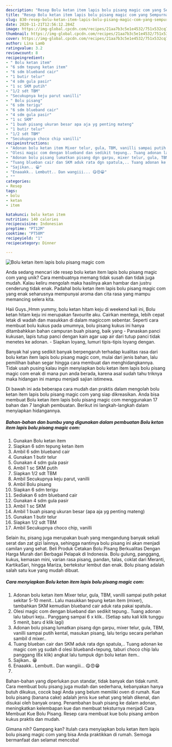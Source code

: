 ```yaml
---
description: "Resep Bolu ketan item lapis bolu pisang magic com yang Sempurna"
title: "Resep Bolu ketan item lapis bolu pisang magic com yang Sempurna"
slug: 830-resep-bolu-ketan-item-lapis-bolu-pisang-magic-com-yang-sempurna
date: 2020-11-21T12:56:12.284Z
image: https://img-global.cpcdn.com/recipes/21aa7b3c5e1e4532/751x532cq70/bolu-ketan-item-lapis-bolu-pisang-magic-com-foto-resep-utama.jpg
thumbnail: https://img-global.cpcdn.com/recipes/21aa7b3c5e1e4532/751x532cq70/bolu-ketan-item-lapis-bolu-pisang-magic-com-foto-resep-utama.jpg
cover: https://img-global.cpcdn.com/recipes/21aa7b3c5e1e4532/751x532cq70/bolu-ketan-item-lapis-bolu-pisang-magic-com-foto-resep-utama.jpg
author: Lina Lamb
ratingvalue: 3.2
reviewcount: 8
recipeingredient:
- " Bolu ketan item"
- "6 sdm tepung ketan item"
- "6 sdm blueband cair"
- "1 butir telur"
- "4 sdm gula pasir"
- "1 sc SKM putih"
- "1/2 sdt TBM"
- "Secukupnya keju parut vanilli"
- " Bolu pisang"
- "6 sdm terigu"
- "6 sdm blueband cair"
- "4 sdm gula pasir"
- "1 sc SKM"
- "1 buah pisang ukuran besar apa aja yg penting mateng"
- "1 butir telur"
- "1/2 sdt TBM"
- "Secukupnya choco chip vanilli"
recipeinstructions:
- "Adonan bolu ketan item Mixer telur, gula, TBM, vanilli sampai putih pekat sekitar 5-10 menit.. Lalu masukkan tepung ketan item (mixer), tambahkan SKM kemudian blueband cair aduk rata pakai spatula.."
- "Olesi magic com dengan blueband dan sedikit tepung.. Tuang adonan lalu taburi keju.. Panggang sampai 6 x klik.. (Setiap satu kali klik tunggu 5 menit, baru d klik lagi)"
- "Adonan bolu pisang lumatkan pisang dgn garpu, mixer telur, gula, TBM, vanilli sampai putih kental, masukan pisang, lalu terigu secara perlahan sambil d mixer.."
- "Tuang blueban cair dan SKM aduk rata dgn spatula,.. Tuang adonan ke magic com yg sudah d olesi blueband+tepung, taburi choco chip lalu panggang (6x klik) angkat lalu tumpuk dgn bolu ketan item.."
- "Sajikan.. 😁"
- "Enaaakk.. Lembutt.. Dan wangiii... 😋😍😁"
- ""
categories:
- Resep
tags:
- bolu
- ketan
- item

katakunci: bolu ketan item 
nutrition: 140 calories
recipecuisine: Indonesian
preptime: "PT12M"
cooktime: "PT58M"
recipeyield: "1"
recipecategory: Dinner

---
```



![Bolu ketan item lapis bolu pisang magic com](https://img-global.cpcdn.com/recipes/21aa7b3c5e1e4532/751x532cq70/bolu-ketan-item-lapis-bolu-pisang-magic-com-foto-resep-utama.jpg)

Anda sedang mencari ide resep bolu ketan item lapis bolu pisang magic com yang unik? Cara membuatnya memang tidak susah dan tidak juga mudah. Kalau keliru mengolah maka hasilnya akan hambar dan justru cenderung tidak enak. Padahal bolu ketan item lapis bolu pisang magic com yang enak seharusnya mempunyai aroma dan cita rasa yang mampu memancing selera kita.

Haii Guys.,Hmm yummy, bolu ketan hitam keju di weekend kali ini, Bolu ketan hitam keju ini merupakan favourite aku. Cairkan mentega, lebih cepat letak di wadah dan masukkan di dalam magiccom sebentar. Seperti cara membuat bolu kukus pada umumnya, bolu pisang kukus ini hanya ditambahkkan bahan campuran buah pisang, baik yang - Panaskan panci kukusan, lapis tutup panci dengan kain agar uap air dari tutup panci tidak menetes ke adonan. - Siapkan loyang, lumuri tipis-tipis loyang dengan.

Banyak hal yang sedikit banyak berpengaruh terhadap kualitas rasa dari bolu ketan item lapis bolu pisang magic com, mulai dari jenis bahan, lalu pemilihan bahan segar hingga cara membuat dan menghidangkannya. Tidak usah pusing kalau ingin menyiapkan bolu ketan item lapis bolu pisang magic com enak di mana pun anda berada, karena asal sudah tahu triknya maka hidangan ini mampu menjadi sajian istimewa.


Di bawah ini ada beberapa cara mudah dan praktis dalam mengolah bolu ketan item lapis bolu pisang magic com yang siap dikreasikan. Anda bisa membuat Bolu ketan item lapis bolu pisang magic com menggunakan 17 bahan dan 7 langkah pembuatan. Berikut ini langkah-langkah dalam menyiapkan hidangannya.

<!--inarticleads1-->

##### Bahan-bahan dan bumbu yang digunakan dalam pembuatan Bolu ketan item lapis bolu pisang magic com:

1. Gunakan  Bolu ketan item
1. Siapkan 6 sdm tepung ketan item
1. Ambil 6 sdm blueband cair
1. Gunakan 1 butir telur
1. Gunakan 4 sdm gula pasir
1. Ambil 1 sc SKM putih
1. Siapkan 1/2 sdt TBM
1. Ambil Secukupnya keju parut, vanilli
1. Ambil  Bolu pisang
1. Siapkan 6 sdm terigu
1. Sediakan 6 sdm blueband cair
1. Gunakan 4 sdm gula pasir
1. Ambil 1 sc SKM
1. Ambil 1 buah pisang ukuran besar (apa aja yg penting mateng)
1. Gunakan 1 butir telur
1. Siapkan 1/2 sdt TBM
1. Ambil Secukupnya choco chip, vanilli


Selain itu, pisang juga merupakan buah yang mengandung banyak sekali serat dan zat gizi lainnya, sehingga nantinya bolu pisang ini akan menjadi camilan yang sehat. Beli Produk Cetakan Bolu Pisang Berkualitas Dengan Harga Murah dari Berbagai Pelapak di Indonesia. Bolu gulung, panggang, kukus, kemasan mini, varian rasa pisang, pandan, talas, coklat dari Meranti, KartikaSari, hingga Mariza, bertekstur lembut dan enak. Bolu pisang adalah salah satu kue yang mudah dibuat. 

<!--inarticleads2-->

##### Cara menyiapkan Bolu ketan item lapis bolu pisang magic com:

1. Adonan bolu ketan item Mixer telur, gula, TBM, vanilli sampai putih pekat sekitar 5-10 menit.. Lalu masukkan tepung ketan item (mixer), tambahkan SKM kemudian blueband cair aduk rata pakai spatula..
1. Olesi magic com dengan blueband dan sedikit tepung.. Tuang adonan lalu taburi keju.. Panggang sampai 6 x klik.. (Setiap satu kali klik tunggu 5 menit, baru d klik lagi)
1. Adonan bolu pisang lumatkan pisang dgn garpu, mixer telur, gula, TBM, vanilli sampai putih kental, masukan pisang, lalu terigu secara perlahan sambil d mixer..
1. Tuang blueban cair dan SKM aduk rata dgn spatula,.. Tuang adonan ke magic com yg sudah d olesi blueband+tepung, taburi choco chip lalu panggang (6x klik) angkat lalu tumpuk dgn bolu ketan item..
1. Sajikan.. 😁
1. Enaaakk.. Lembutt.. Dan wangiii... 😋😍😁
1. 


Bahan-bahan yang diperlukan pun standar, tidak banyak dan tidak rumit. Cara membuat bolu pisang juga mudah dan sederhana, kebanyakan hanya butuh dikukus, cocok bagi Anda yang belum memiliki oven di rumah. Kue bolu pisang (banana cake) adalah jenis kue sehat yang telah dikenal, dan disukai oleh banyak orang. Penambahan buah pisang ke dalam adonan, meningkatkan kelembapan kue dan membuat teksturnya menjadi Cara Membuat Kue Bolu Pisang. Resep cara membuat kue bolu pisang ambon kukus praktis dan mudah. 

Gimana nih? Gampang kan? Itulah cara menyiapkan bolu ketan item lapis bolu pisang magic com yang bisa Anda praktikkan di rumah. Semoga bermanfaat dan selamat mencoba!
